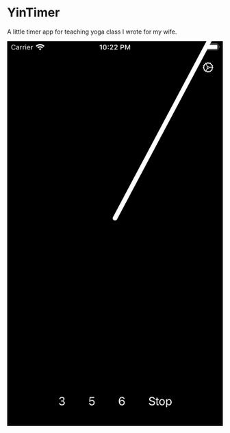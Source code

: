 # YinTimer

A little timer app for teaching yoga class I wrote for my wife. 

![Screenshot](screenshot.png)
